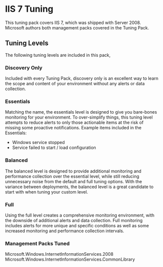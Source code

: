 # IIS 7 Tuning
This tuning pack covers IIS 7, which was shipped with Server 2008.  Microsoft authors both management packs covered in the Tuning Pack.

## Tuning Levels
The following tuning levels are included in this pack, 

### Discovery Only
Included with every Tuning Pack, discovery only is an excellent way to learn the scope and content of your environment without any alerts or data collection.

### Essentials
Matching the name, the essentials level is designed to give you bare-bones monitoring for your environment.  To over-simplify things, this tuning level attempts to reduce alerts to only those actionable items at the risk of missing some proactive notifications.
Example items included in the Essentials:
- Windows service stopped
- Service failed to start / load configuration

### Balanced
The balanced level is designed to provide additional monitoring and performance collection over the essential level, while still reducing unnecessary noise from the default and full tuning options.  With the variance between deployments, the balanced level is a great candidate to start with when tuning your custom level.

### Full
Using the full level creates a comprehensive monitoring environment, with the downside of additional alerts and data collection.  Full monitoring includes alerts for more unique and specific conditions as well as some increased monitoring and performance collection intervals.

### Management Packs Tuned
Microsoft.Windows.InternetInformationServices.2008
Microsoft.Windows.InternetInformationServices.CommonLibrary    

